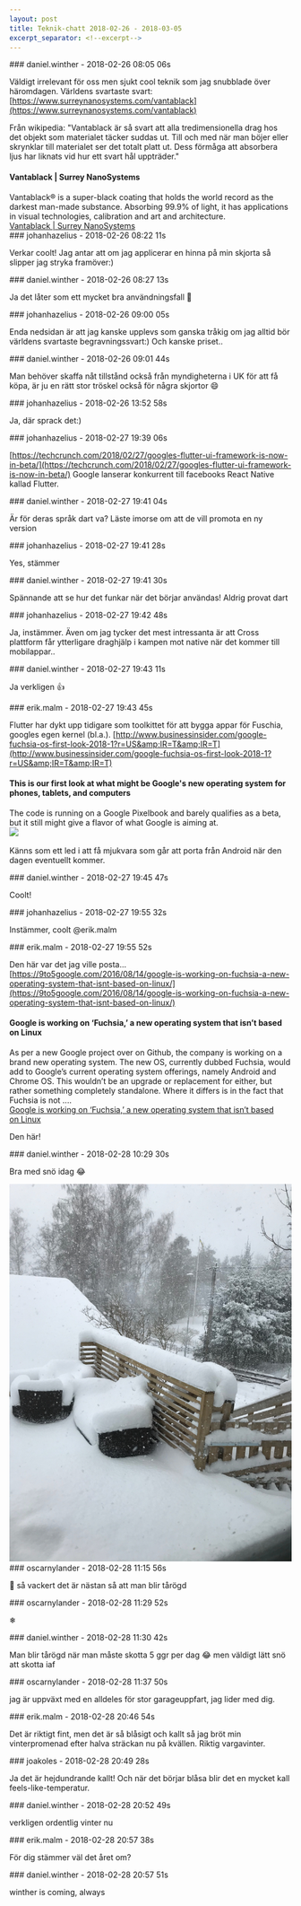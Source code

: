 ```yaml
---
layout: post
title: Teknik-chatt 2018-02-26 - 2018-03-05
excerpt_separator: <!--excerpt-->
---
```

<section class="message" markdown="1">
### daniel.winther - 2018-02-26 08:05 06s

Väldigt irrelevant för oss men sjukt cool teknik som jag snubblade över häromdagen. Världens svartaste svart:
[https://www.surreynanosystems.com/vantablack](https://www.surreynanosystems.com/vantablack)

Från wikipedia:
"Vantablack är så svart att alla tredimensionella drag hos det objekt som materialet täcker suddas ut. Till och med när man böjer eller skrynklar till materialet ser det totalt platt ut. Dess förmåga att absorbera ljus har liknats vid hur ett svart hål uppträder."

<div class="attachment"><h4>             Vantablack | Surrey NanoSystems     </h4><div class="text">Vantablack® is a super-black coating that holds the world record as the darkest man-made substance. Absorbing 99.9% of light, it has applications in visual technologies, calibration and art and architecture.</div>
<a href="https://www.surreynanosystems.com/vantablack">             Vantablack | Surrey NanoSystems     </a></div>
    
</section>
<section class="message" markdown="1">
### johanhazelius - 2018-02-26 08:22 11s

Verkar coolt! Jag antar att om jag applicerar en hinna på min skjorta så slipper jag stryka framöver:)
</section>
<section class="message" markdown="1">
### daniel.winther - 2018-02-26 08:27 13s

Ja det låter som ett mycket bra användningsfall 🙂
</section>
<section class="message" markdown="1">
### johanhazelius - 2018-02-26 09:00 05s

Enda nedsidan är att jag kanske upplevs som ganska tråkig om jag alltid bör världens svartaste begravningssvart:) Och kanske priset..
</section>
<section class="message" markdown="1">
### daniel.winther - 2018-02-26 09:01 44s

Man behöver skaffa nåt tillstånd också från myndigheterna i UK för att få köpa, är ju en rätt stor tröskel också för några skjortor 😄
</section>
<section class="message" markdown="1">
### johanhazelius - 2018-02-26 13:52 58s

Ja, där sprack det:)
</section>
<section class="message" markdown="1">
### johanhazelius - 2018-02-27 19:39 06s

[https://techcrunch.com/2018/02/27/googles-flutter-ui-framework-is-now-in-beta/](https://techcrunch.com/2018/02/27/googles-flutter-ui-framework-is-now-in-beta/)
Google lanserar konkurrent till facebooks React Native kallad Flutter. 
</section>
<section class="message" markdown="1">
### daniel.winther - 2018-02-27 19:41 04s

Är för deras språk dart va? Läste imorse om att de vill promota en ny version
</section>
<section class="message" markdown="1">
### johanhazelius - 2018-02-27 19:41 28s

Yes, stämmer
</section>
<section class="message" markdown="1">
### daniel.winther - 2018-02-27 19:41 30s

Spännande att se hur det funkar när det börjar användas!
Aldrig provat dart
</section>
<section class="message" markdown="1">
### johanhazelius - 2018-02-27 19:42 48s

Ja, instämmer. Även om jag tycker det mest intressanta är att Cross plattform får ytterligare draghjälp i kampen mot native när det kommer till mobilappar..
</section>
<section class="message" markdown="1">
### daniel.winther - 2018-02-27 19:43 11s

Ja verkligen 👍
</section>
<section class="message" markdown="1">
### erik.malm - 2018-02-27 19:43 45s

Flutter har dykt upp tidigare som toolkittet för att bygga appar för Fuschia, googles egen kernel (bl.a.).
[http://www.businessinsider.com/google-fuchsia-os-first-look-2018-1?r=US&amp;IR=T&amp;IR=T](http://www.businessinsider.com/google-fuchsia-os-first-look-2018-1?r=US&amp;IR=T&amp;IR=T)

<div class="attachment"><h4>This is our first look at what might be Google's new operating system for phones, tablets, and computers</h4><div class="text">The code is running on a Google Pixelbook and barely qualifies as a beta, but it still might give a flavor of what Google is aiming at.</div>
<a href="http://www.businessinsider.com/google-fuchsia-os-first-look-2018-1?r=US&IR=T&IR=T"><img src="https://amp.businessinsider.com/images/5a60cba928eecc67008b5930-750-375.jpg" fallback="This is our first look at what might be Google's new operating system for phones, tablets, and computers"/></a></div>
    
Känns som ett led i att få mjukvara som går att porta från Android när den dagen eventuellt kommer.
</section>
<section class="message" markdown="1">
### daniel.winther - 2018-02-27 19:45 47s

Coolt!
</section>
<section class="message" markdown="1">
### johanhazelius - 2018-02-27 19:55 32s

Instämmer, coolt @erik.malm 

<!--excerpt-->
</section>
<section class="message" markdown="1">
### erik.malm - 2018-02-27 19:55 52s

Den här var det jag ville posta...
[https://9to5google.com/2016/08/14/google-is-working-on-fuchsia-a-new-operating-system-that-isnt-based-on-linux/](https://9to5google.com/2016/08/14/google-is-working-on-fuchsia-a-new-operating-system-that-isnt-based-on-linux/)

<div class="attachment"><h4>Google is working on ‘Fuchsia,’ a new operating system that isn’t based on Linux</h4><div class="text">As per&nbsp;a new Google project over on Github, the company is working on a brand new operating system. The new OS, currently dubbed&nbsp;Fuchsia, would add to Google&rsquo;s current operating system offerings, namely Android and Chrome OS. This wouldn&rsquo;t be an upgrade or replacement for either, but rather something completely standalone. Where it differs is in the fact that Fuchsia is not ....</div>
<a href="https://9to5google.com/2016/08/14/google-is-working-on-fuchsia-a-new-operating-system-that-isnt-based-on-linux/">Google is working on ‘Fuchsia,’ a new operating system that isn’t based on Linux</a></div>
    
Den här!
</section>
<section class="message" markdown="1">
### daniel.winther - 2018-02-28 10:29 30s

Bra med snö idag :joy:

<div class="imageblock">
<a href="/assets/blogAssets/F9G6Z02F7-Image_uploaded_from_iOS.jpg">
<img alt="Image uploaded from iOS.jpg" src="/assets/blogAssets/thumbnail-F9G6Z02F7-Image_uploaded_from_iOS.jpg"/>
</a></div>

     
</section>
<section class="message" markdown="1">
### oscarnylander - 2018-02-28 11:15 56s

🎉
så vackert
det är nästan så att man blir tårögd
</section>
<section class="message" markdown="1">
### oscarnylander - 2018-02-28 11:29 52s

❄
</section>
<section class="message" markdown="1">
### daniel.winther - 2018-02-28 11:30 42s

Man blir tårögd när man måste skotta 5 ggr per dag 😂 men väldigt lätt snö att skotta iaf
</section>
<section class="message" markdown="1">
### oscarnylander - 2018-02-28 11:37 50s

jag är uppväxt med en alldeles för stor garageuppfart, jag lider med dig.
</section>
<section class="message" markdown="1">
### erik.malm - 2018-02-28 20:46 54s

Det är riktigt fint, men det är så blåsigt och kallt så jag bröt min vinterpromenad efter halva sträckan nu på kvällen. Riktig vargavinter.
</section>
<section class="message" markdown="1">
### joakoles - 2018-02-28 20:49 28s

Ja det är hejdundrande kallt! Och när det börjar blåsa blir det en mycket kall feels-like-temperatur.
</section>
<section class="message" markdown="1">
### daniel.winther - 2018-02-28 20:52 49s

verkligen
ordentlig vinter nu
</section>
<section class="message" markdown="1">
### erik.malm - 2018-02-28 20:57 38s

För dig stämmer väl det året om?
</section>
<section class="message" markdown="1">
### daniel.winther - 2018-02-28 20:57 51s

winther is coming, always
</section>